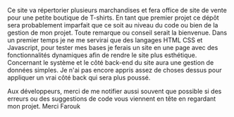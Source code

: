 Ce site va répertorier plusieurs marchandises et fera office de site de vente pour une petite boutique de T-shirts.
En tant que premier projet ce dépôt sera probablement imparfait que ce soit au niveau du code ou bien de la gestion de mon projet.
Toute remarque ou conseil serait la bienvenue. 
Dans un premier temps je ne me servirai que des langages HTML CSS et Javascript, pour tester mes bases je ferais un site en une page avec des fonctionnalités dynamiques afin de rendre le site plus esthétique. 
Concernant le système et le côté back-end du site aura une gestion de données simples. Je n'ai pas encore appris assez de choses dessus pour appliquer un vrai côté back qui sera plus poussé.

Aux développeurs, merci de me notifier aussi souvent que possible si des erreurs ou des suggestions de code vous viennent en tête en regardant mon projet.
Merci 
Farouk

